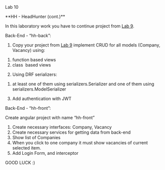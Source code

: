 </head><body class="c14"><p class="c5"><span class="c4 c16">Lab 10</span></p><p class="c5"><span class="c16">**HH - HeadHunter (cont.)**</span></p><p class="c3"><span class="c4 c2"></span></p><p class="c8"><span class="c2">In this laboratory work you have to continue project from </span><span class="c2 c9"><a class="c13" href="https://www.google.com/url?q=https://docs.google.com/document/d/1NPrFcySi36t12v70SY2IPzIbVpnXmh4Z_6COf_b6R8M/edit?usp%3Dsharing&amp;sa=D&amp;ust=1587245206935000">Lab 9</a></span><span class="c2">. </span><span class="c4 c2">&nbsp;</span></p><p class="c3"><span class="c10 c2"></span></p><p class="c8"><span class="c2 c15">Back-End - </span><span class="c2">&ldquo;</span><span class="c2 c15">hh-back</span><span class="c2">&rdquo;:</span></p><ol class="c6 lst-kix_ggrp20y5u1kd-0 start" start="1"><li class="c7"><span class="c2">Copy your project from </span><span class="c9 c2"><a class="c13" href="https://www.google.com/url?q=https://docs.google.com/document/d/1NPrFcySi36t12v70SY2IPzIbVpnXmh4Z_6COf_b6R8M/edit?usp%3Dsharing&amp;sa=D&amp;ust=1587245206936000">Lab 9</a></span><span class="c4 c2">&nbsp;implement CRUD for all models (Company, Vacancy) using:</span></li></ol><ol class="c6 lst-kix_ggrp20y5u1kd-1 start" start="1"><li class="c12"><span class="c2 c4">function based views</span></li><li class="c12"><span class="c4 c2">class &nbsp;based views</span></li></ol><ol class="c6 lst-kix_ggrp20y5u1kd-0" start="2"><li class="c7"><span class="c4 c2">Using DRF serializers:</span></li></ol><ol class="c6 lst-kix_ggrp20y5u1kd-1 start" start="1"><li class="c12"><span class="c2">at least one of them using </span><span class="c2 c15 c17">serializers.Serializer</span><span class="c2">&nbsp;and one of them using </span><span class="c0">serializers.ModelSerializer</span></li></ol><ol class="c6 lst-kix_ggrp20y5u1kd-0" start="3"><li class="c7"><span class="c4 c2">Add authentication with JWT</span></li></ol><p class="c3"><span class="c10 c2"></span></p><p class="c8"><span class="c2 c15">Back-End - </span><span class="c2">&ldquo;</span><span class="c2 c15">hh-front</span><span class="c2">&rdquo;:</span></p><p class="c8"><span class="c2">Create angular project with name &ldquo;</span><span class="c2 c15">hh-front</span><span class="c2">&rdquo;</span></p><ol class="c6 lst-kix_ctjmrenscv7u-0 start" start="1"><li class="c1"><span class="c2">Create necessary </span><span class="c2 c15">interfaces</span><span class="c2">: </span><span class="c10 c2">Company, Vacancy</span></li><li class="c1"><span class="c2">Create necessary </span><span class="c2 c15">services</span><span class="c4 c2">&nbsp;for getting data from back-end</span></li><li class="c1"><span class="c2">Show list of </span><span class="c10 c2">Companies</span></li><li class="c1"><span class="c2">When you click to one </span><span class="c2 c15">company</span><span class="c4 c2">&nbsp;it must show vacancies of current selected item.</span></li><li class="c1"><span class="c2">Add Login Form, and </span><span class="c2 c15">interceptor</span></li></ol><p class="c3"><span class="c10 c2"></span></p><p class="c3"><span class="c4 c2"></span></p><p class="c3"><span class="c4 c2"></span></p><p class="c3"><span class="c4 c2"></span></p><p class="c5"><span class="c4 c2">GOOD LUCK :)</span></p><p class="c3"><span class="c4 c11"></span></p></body></html>
